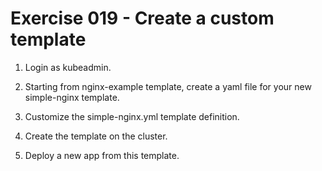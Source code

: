 # Exercise 019 - Create a custom template

1) Login as kubeadmin.

2) Starting from nginx-example template, create a yaml file for your new
   simple-nginx template.

3) Customize the simple-nginx.yml template definition.

4) Create the template on the cluster.

5) Deploy a new app from this template.
